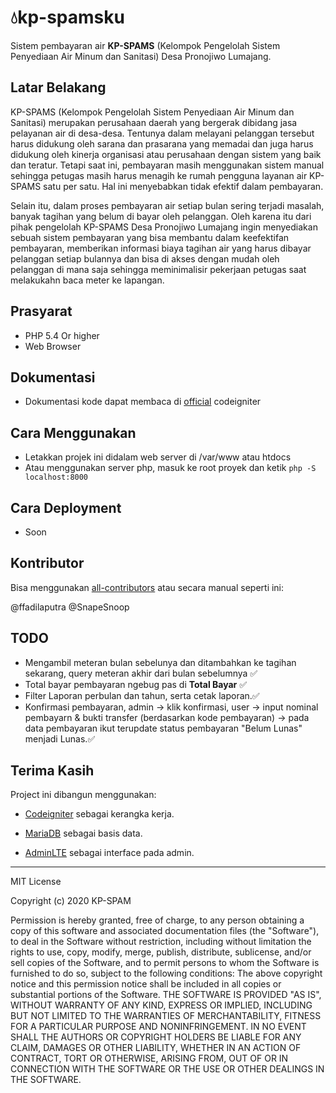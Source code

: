 # 💧kp-spamsku

Sistem pembayaran air **KP-SPAMS** (Kelompok Pengelolah Sistem Penyediaan Air Minum dan Sanitasi)  Desa Pronojiwo Lumajang.

## **Latar Belakang**

KP-SPAMS (Kelompok Pengelolah Sistem Penyediaan Air Minum dan Sanitasi) merupakan perusahaan daerah yang bergerak dibidang jasa pelayanan air di desa-desa. Tentunya dalam melayani pelanggan tersebut harus didukung oleh sarana dan prasarana yang memadai dan juga harus didukung oleh kinerja organisasi atau perusahaan dengan sistem yang baik dan teratur. Tetapi saat ini, pembayaran masih menggunakan sistem manual sehingga petugas masih harus menagih ke rumah pengguna layanan air KP-SPAMS satu per satu. Hal ini menyebabkan tidak efektif dalam pembayaran.

Selain itu, dalam proses pembayaran air setiap bulan sering terjadi masalah, banyak tagihan yang belum di bayar oleh pelanggan. Oleh karena itu dari pihak pengelolah KP-SPAMS Desa Pronojiwo Lumajang ingin menyediakan sebuah sistem pembayaran yang bisa membantu dalam keefektifan pembayaran, memberikan informasi biaya tagihan air yang harus dibayar pelanggan setiap bulannya dan bisa di akses dengan mudah oleh pelanggan di mana saja sehingga meminimalisir pekerjaan petugas saat melakukahn baca meter ke lapangan.

## **Prasyarat**

- PHP 5.4 Or higher
- Web Browser

## **Dokumentasi**
- Dokumentasi kode dapat membaca di [official](https://codeigniter.com/docs) codeigniter

## **Cara Menggunakan**
- Letakkan projek ini didalam web server di /var/www atau htdocs
- Atau menggunakan server php, masuk ke root proyek dan ketik ``` php -S localhost:8000 ```

## **Cara Deployment**

- Soon

## Kontributor

Bisa menggunakan [all-contributors](https://github.com/all-contributors/all-contributors)
atau secara manual seperti ini:

@ffadilaputra
@SnapeSnoop

 ## TODO
 - Mengambil meteran bulan sebelunya dan ditambahkan ke tagihan sekarang, query meteran akhir dari bulan sebelumnya ✅
 - Total bayar pembayaran ngebug pas di **Total Bayar** ✅
 - Filter Laporan perbulan dan tahun, serta cetak laporan.✅
 - Konfirmasi pembayaran, admin -> klik konfirmasi, user -> input nominal pembayarn & bukti transfer (berdasarkan kode pembayaran) -> pada data pembayaran ikut terupdate status pembayaran "Belum Lunas" menjadi Lunas.✅
  

## Terima Kasih

Project ini dibangun menggunakan:

- [Codeigniter](https://codeigniter.com/) sebagai kerangka kerja.

- [MariaDB](https://mariadb.org/) sebagai basis data.

- [AdminLTE](https://adminlte.io/) sebagai interface pada admin.

---

MIT License

Copyright (c) 2020 KP-SPAM

Permission is hereby granted, free of charge, to any person obtaining a copy
of this software and associated documentation files (the "Software"), to deal
in the Software without restriction, including without limitation the rights
to use, copy, modify, merge, publish, distribute, sublicense, and/or sell
copies of the Software, and to permit persons to whom the Software is
furnished to do so, subject to the following conditions:
The above copyright notice and this permission notice shall be included in all
copies or substantial portions of the Software.
THE SOFTWARE IS PROVIDED "AS IS", WITHOUT WARRANTY OF ANY KIND, EXPRESS OR
IMPLIED, INCLUDING BUT NOT LIMITED TO THE WARRANTIES OF MERCHANTABILITY,
FITNESS FOR A PARTICULAR PURPOSE AND NONINFRINGEMENT. IN NO EVENT SHALL THE
AUTHORS OR COPYRIGHT HOLDERS BE LIABLE FOR ANY CLAIM, DAMAGES OR OTHER
LIABILITY, WHETHER IN AN ACTION OF CONTRACT, TORT OR OTHERWISE, ARISING FROM,
OUT OF OR IN CONNECTION WITH THE SOFTWARE OR THE USE OR OTHER DEALINGS IN THE
SOFTWARE.
